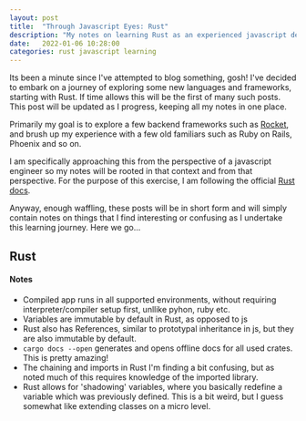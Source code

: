 ```yaml
---
layout: post
title:  "Through Javascript Eyes: Rust"
description: "My notes on learning Rust as an experienced javascript developer"
date:   2022-01-06 10:28:00
categories: rust javascript learning
---
```


Its been a minute since I've attempted to blog something, gosh! I've decided to embark on a journey of exploring some new languages and frameworks, starting with Rust. If time allows this will be the first of many such posts. This post will be updated as I progress, keeping all my notes in one place.

Primarily my goal is to explore a few backend frameworks such as [Rocket][rocket], and brush up my experience with a few old familiars such as Ruby on Rails, Phoenix and so on.

I am specifically approaching this from the perspective of a javascript engineer so my notes will be rooted in that context and from that perspective. For the purpose of this exercise, I am following the official [Rust docs][rust-lang].

Anyway, enough waffling, these posts will be in short form and will simply contain notes on things that I find interesting or confusing as I undertake this learning journey. Here we go...

## Rust
#### Notes

* Compiled app runs in all supported environments, without requiring interpreter/compiler setup first, unllike pyhon, ruby etc.
* Variables are immutable by default in Rust, as opposed to js
* Rust also has References, similar to prototypal inheritance in js, but they are also immutable by default.
* `cargo docs --open` generates and opens offline docs for all used crates. This is pretty amazing!
* The chaining and imports in Rust I'm finding a bit confusing, but as noted much of this requires knowledge of the imported library.
* Rust allows for 'shadowing' variables, where you basically redefine a variable which was previously defined. This is a bit weird, but I guess somewhat like extending classes on a micro level.

 

[rocket]: https://rocket.rs/
[rust-lang]: https://doc.rust-lang.org/stable/book/

